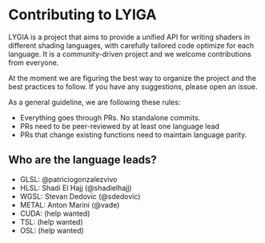 # Contributing to LYIGA

LYGIA is a project that aims to provide a unified API for writing shaders in different shading languages, with carefully tailored code optimize for each language. It is a community-driven project and we welcome contributions from everyone.

At the moment we are figuring the best way to organize the project and the best practices to follow. If you have any suggestions, please open an issue.

As a general guideline, we are following these rules:

* Everything goes through PRs. No standalone commits.
* PRs need to be peer-reviewed by at least one language lead
* PRs that change existing functions need to maintain language parity.

## Who are the language leads?

* GLSL: @patriciogonzalezvivo
* HLSL: Shadi El Hajj (@shadielhajj)
* WGSL: Stevan Dedovic (@sdedovic) 
* METAL: Anton Marini (@vade)
* CUDA: (help wanted)
* TSL: (help wanted)
* OSL: (help wanted)
